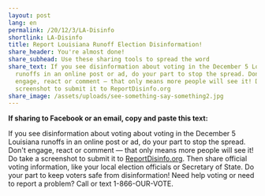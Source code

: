 ```yaml
---
layout: post
lang: en
permalink: /20/12/3/LA-Disinfo
shortlink: LA-Disinfo
title: Report Louisiana Runoff Election Disinformation!
share_header: You're almost done!
share_subhead: Use these sharing tools to spread the word
share_text: If you see disinformation about voting in the December 5 Louisiana
  runoffs in an online post or ad, do your part to stop the spread. Don't
  engage, react or comment — that only means more people will see it! Do take a
  screenshot to submit it to ReportDisinfo.org
share_image: /assets/uploads/see-something-say-something2.jpg
---
```

<!--StartFragment-->

**If sharing to Facebook or an email, copy and paste this text:** 

If you see disinformation about voting about voting in the December 5 Louisiana runoffs in an online post or ad, do your part to stop the spread. Don't engage, react or comment — that only means more people will see it! Do take a screenshot to submit it to [ReportDisinfo.org](http://www.reportdisinfo.org/). Then share official voting information, like your local election officials or Secretary of State. Do your part to keep voters safe from disinformation! Need help voting or need to report a problem? Call or text 1-866-OUR-VOTE.

<!--EndFragment-->